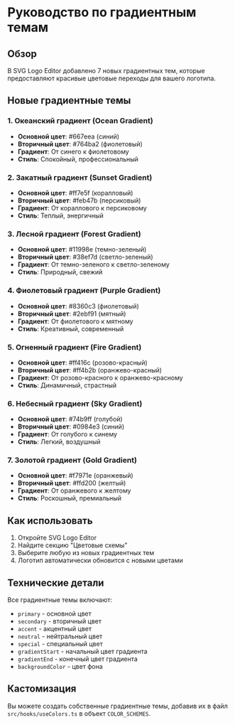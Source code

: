 # Руководство по градиентным темам

## Обзор

В SVG Logo Editor добавлено 7 новых градиентных тем, которые предоставляют красивые цветовые переходы для вашего логотипа.

## Новые градиентные темы

### 1. Океанский градиент (Ocean Gradient)
- **Основной цвет**: #667eea (синий)
- **Вторичный цвет**: #764ba2 (фиолетовый)
- **Градиент**: От синего к фиолетовому
- **Стиль**: Спокойный, профессиональный

### 2. Закатный градиент (Sunset Gradient)
- **Основной цвет**: #ff7e5f (коралловый)
- **Вторичный цвет**: #feb47b (персиковый)
- **Градиент**: От кораллового к персиковому
- **Стиль**: Теплый, энергичный

### 3. Лесной градиент (Forest Gradient)
- **Основной цвет**: #11998e (темно-зеленый)
- **Вторичный цвет**: #38ef7d (светло-зеленый)
- **Градиент**: От темно-зеленого к светло-зеленому
- **Стиль**: Природный, свежий

### 4. Фиолетовый градиент (Purple Gradient)
- **Основной цвет**: #8360c3 (фиолетовый)
- **Вторичный цвет**: #2ebf91 (мятный)
- **Градиент**: От фиолетового к мятному
- **Стиль**: Креативный, современный

### 5. Огненный градиент (Fire Gradient)
- **Основной цвет**: #ff416c (розово-красный)
- **Вторичный цвет**: #ff4b2b (оранжево-красный)
- **Градиент**: От розово-красного к оранжево-красному
- **Стиль**: Динамичный, страстный

### 6. Небесный градиент (Sky Gradient)
- **Основной цвет**: #74b9ff (голубой)
- **Вторичный цвет**: #0984e3 (синий)
- **Градиент**: От голубого к синему
- **Стиль**: Легкий, воздушный

### 7. Золотой градиент (Gold Gradient)
- **Основной цвет**: #f7971e (оранжевый)
- **Вторичный цвет**: #ffd200 (желтый)
- **Градиент**: От оранжевого к желтому
- **Стиль**: Роскошный, премиальный

## Как использовать

1. Откройте SVG Logo Editor
2. Найдите секцию "Цветовые схемы"
3. Выберите любую из новых градиентных тем
4. Логотип автоматически обновится с новыми цветами

## Технические детали

Все градиентные темы включают:
- `primary` - основной цвет
- `secondary` - вторичный цвет
- `accent` - акцентный цвет
- `neutral` - нейтральный цвет
- `special` - специальный цвет
- `gradientStart` - начальный цвет градиента
- `gradientEnd` - конечный цвет градиента
- `backgroundColor` - цвет фона

## Кастомизация

Вы можете создать собственные градиентные темы, добавив их в файл `src/hooks/useColors.ts` в объект `COLOR_SCHEMES`.
